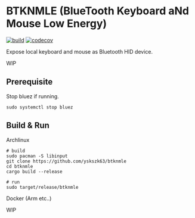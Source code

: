 BTKNMLE (BlueTooth Keyboard aNd Mouse Low Energy)
=======

[![build](https://github.com/yskszk63/btknmle/workflows/build/badge.svg)](https://github.com/yskszk63/btknmle/actions)
[![codecov](https://codecov.io/gh/yskszk63/btknmle/branch/master/graph/badge.svg)](https://codecov.io/gh/yskszk63/btknmle)

Expose local keyboard and mouse as Bluetooth HID device.

WIP

Prerequisite
------------

Stop bluez if running.

```
sudo systemctl stop bluez
```

Build & Run
-----------

Archlinux

```
# build
sudo pacman -S libinput
git clone https://github.com/yskszk63/btknmle
cd btknmle
cargo build --release

# run
sudo target/release/btknmle
```

Docker (Arm etc..)

WIP
